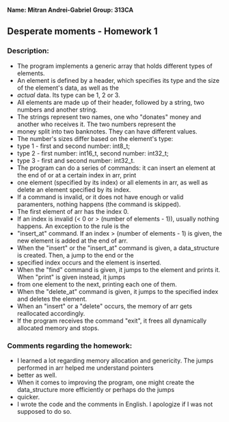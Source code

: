 **Name: Mitran Andrei-Gabriel**
**Group: 313CA**

## Desperate moments - Homework 1

### Description:

* The program implements a generic array that holds different types of elements.
* An element is defined by a header, which specifies its type and the size of the element's data, as well as the
* *actual* data. Its type can be 1, 2 or 3.
* All elements are made up of their header, followed by a string, two numbers and another string.
* The strings represent two names, one who "donates" money and another who receives it. The two numbers represent the
* money split into two banknotes. They can have different values.
* The number's sizes differ based on the element's type:
* type 1 - first and second number: int8_t;
* type 2 - first number: int16_t, second number: int32_t;
* type 3 - first and second number: int32_t.
* The program can do a series of commands: it can insert an element at the end of or at a certain index in arr, print
* one element (specified by its index) or all elements in arr, as well as delete an element specified by its index.
* If a command is invalid, or it does not have enough or valid paramenters, nothing happens (the command is skipped).
* The first element of arr has the index 0.
* If an index is invalid (< 0 or > (number of elements - 1)), usually nothing happens. An exception to the rule is the
* "insert_at" command. If an index > (number of elements - 1) is given, the new element is added at the end of arr.
* When the "insert" or the "insert_at" command is given, a data_structure is created. Then, a jump to the end or the
* specified index occurs and the element is inserted.
* When the "find" command is given, it jumps to the element and prints it. When "print" is given instead, it jumps
* from one element to the next, printing each one of them.
* When the "delete_at" command is given, it jumps to the specified index and deletes the element.
* When an "insert" or a "delete" occurs, the memory of arr gets reallocated accordingly.
* If the program receives the command "exit", it frees all dynamically allocated memory and stops.

### Comments regarding the homework:
* I learned a lot regarding memory allocation and genericity. The jumps performed in arr helped me understand pointers
* better as well.
* When it comes to improving the program, one might create the data_structure more efficiently or perhaps do the jumps
* quicker.
* I wrote the code and the comments in English. I apologize if I was not supposed to do so.

